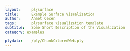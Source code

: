 ```yaml
---
layout:     plysurface
title:      Example Surface Visualization
author:     Ahmet Cecen
tags: 		plysurface visualization template
subtitle:   Some Short Description of the Visualization
category: examples

plydata: 	/ply/ChunkColoredWeb.ply
---
```

